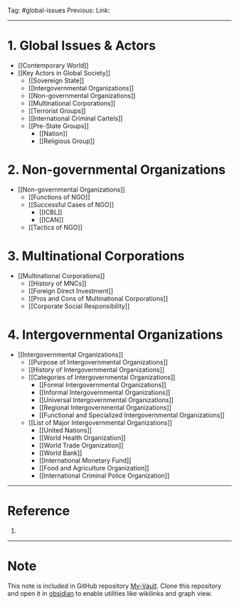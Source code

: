 Tag: #global-issues
Previous: 
Link: 

---

# 1. Global Issues & Actors

- [[Contemporary World]]
- [[Key Actors in Global Society]]
	- [[Sovereign State]]
	- [[Intergovernmental Organizations]]
	- [[Non-governmental Organizations]]
	- [[Multinational Corporations]]
	- [[Terrorist Groups]]
	- [[International Criminal Cartels]]
	- [[Pre-State Groups]]
		- [[Nation]]
		- [[Religious Group]]

# 2. Non-governmental Organizations

- [[Non-governmental Organizations]]
	- [[Functions of NGO]]
	- [[Successful Cases of NGO]]
		- [[ICBL]]
		- [[ICAN]]
	- [[Tactics of NGO]]

# 3. Multinational Corporations

- [[Multinational Corporations]]
	- [[History of MNCs]]
	- [[Foreign Direct Investment]]
	- [[Pros and Cons of Multinational Corporations]]
	- [[Corporate Social Responsibility]]

# 4. Intergovernmental Organizations

- [[Intergovernmental Organizations]]
	- [[Purpose of Intergovernmental Organizations]]
	- [[History of Intergovernmental Organizations]]
	- [[Categories of Intergovernmental Organizations]]
		- [[Formal Intergovernmental Organizations]]
		- [[Informal Intergovernmental Organizations]]
		- [[Universal Intergovernmental Organizations]]
		- [[Regional Intergovernmental Organizations]]
		- [[Functional and Specialized Intergovernmental Organizations]]
	- [[List of Major Intergovernmental Organizations]]
		- [[United Nations]]
		- [[World Health Organization]]
		- [[World Trade Organization]]
		- [[World Bank]]
		- [[International Monetary Fund]]
		- [[Food and Agriculture Organization]]
		- [[International Criminal Police Organization]]

---

# Reference

1. 

---

# Note

This note is included in GitHub repository [My-Vault](https://github.com/LittleD3092/My-Vault.git). Clone this repository and open it in [obsidian](https://obsidian.md/) to enable utilities like wikilinks and graph view.